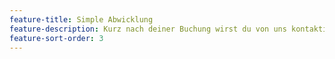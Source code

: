 ```yaml
---
feature-title: Simple Abwicklung
feature-description: Kurz nach deiner Buchung wirst du von uns kontaktiert.
feature-sort-order: 3
---
```

